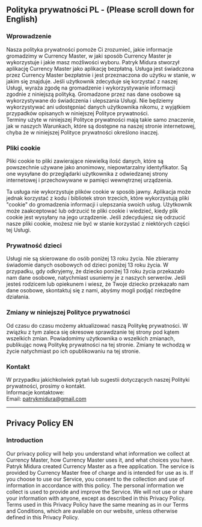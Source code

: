 Polityka prywatności PL - (Please scroll down for English)
----------------

### Wprowadzenie  
Nasza polityka prywatności pomoże Ci zrozumieć, jakie informacje gromadzimy w Currency Master, w jaki sposób Currency Master je wykorzystuje i jakie masz możliwości wyboru.
Patryk Midura stworzył aplikację Currency Master jako aplikację bezpłatną. Usługa jest świadczona przez Currency Master bezpłatnie i jest przeznaczona do użytku w stanie, w jakim się znajduje.
Jeśli użytkownik zdecyduje się korzystać z naszej Usługi, wyraża zgodę na gromadzenie i wykorzystywanie informacji zgodnie z niniejszą polityką. Gromadzone przez nas dane osobowe są wykorzystywane do świadczenia i ulepszania Usługi. Nie będziemy wykorzystywać ani udostępniać danych użytkownika nikomu, z wyjątkiem przypadków opisanych w niniejszej Polityce prywatności.  
Terminy użyte w niniejszej Polityce prywatności mają takie samo znaczenie, jak w naszych Warunkach, które są dostępne na naszej stronie internetowej, chyba że w niniejszej Polityce prywatności określono inaczej.

<!-- ### Gromadzenie i wykorzystywanie informacji  
Aby zapewnić lepsze wrażenia podczas korzystania z naszej Usługi, możemy wymagać od użytkownika podania pewnych danych osobowych, w tym między innymi imienia i nazwiska użytkownika, adresu e-mail, płci, lokalizacji, zdjęć. Informacje, o które prosimy, będą przez nas przechowywane i wykorzystywane zgodnie z opisem w niniejszej polityce prywatności.  
Aplikacja korzysta z usług stron trzecich, które mogą gromadzić informacje służące do identyfikacji użytkownika. -->

### Pliki cookie  
Pliki cookie to pliki zawierające niewielką ilość danych, które są powszechnie używane jako anonimowy, niepowtarzalny identyfikator. Są one wysyłane do przeglądarki użytkownika z odwiedzanej strony internetowej i przechowywane w pamięci wewnętrznej urządzenia.  

Ta usługa nie wykorzystuje plików cookie w sposób jawny. Aplikacja może jednak korzystać z kodu i bibliotek stron trzecich, które wykorzystują pliki "cookie" do gromadzenia informacji i ulepszania swoich usług. Użytkownik może zaakceptować lub odrzucić te pliki cookie i wiedzieć, kiedy plik cookie jest wysyłany na jego urządzenie. Jeśli zdecydujesz się odrzucić nasze pliki cookie, możesz nie być w stanie korzystać z niektórych części tej Usługi.  

<!-- ### Informacje o lokalizacji  
Niektóre usługi mogą wykorzystywać informacje o lokalizacji przesyłane z telefonów komórkowych użytkowników. Używamy tych informacji wyłącznie w zakresie niezbędnym dla danej usługi.  

### Informacje o urządzeniu  
W niektórych przypadkach zbieramy informacje z urządzenia użytkownika. Informacje te będą wykorzystywane w celu świadczenia lepszych usług i zapobiegania oszustwom. Ponadto takie informacje nie będą zawierać danych umożliwiających identyfikację poszczególnych użytkowników.

### Dostawcy usług  
Możemy zatrudniać firmy i osoby trzecie z następujących powodów:  
* Aby ułatwić korzystanie z naszej Usługi;
* W celu świadczenia Usługi w naszym imieniu;
* W celu świadczenia usług związanych z Usługą;
* Aby pomóc nam w analizie sposobu korzystania z naszej Usługi.  

Chcemy poinformować użytkowników tej Usługi, że te osoby trzecie mają dostęp do Danych Osobowych użytkownika. Powodem jest wykonywanie zadań przypisanych im w naszym imieniu. Są one jednak zobowiązane do nieujawniania ani niewykorzystywania tych informacji w żadnym innym celu.

### Bezpieczeństwo  
Cenimy zaufanie, jakim darzysz nas, przekazując nam swoje dane osobowe, dlatego staramy się stosować komercyjnie akceptowalne środki ich ochrony. Należy jednak pamiętać, że żadna metoda transmisji przez Internet lub metoda elektronicznego przechowywania danych nie jest w 100% bezpieczna i niezawodna, a my nie możemy zagwarantować ich całkowitego bezpieczeństwa. -->

### Prywatność dzieci  
Usługi nie są skierowane do osób poniżej 13 roku życia. Nie zbieramy świadomie danych osobowych od dzieci poniżej 13 roku życia. W przypadku, gdy odkryjemy, że dziecko poniżej 13 roku życia przekazało nam dane osobowe, natychmiast usuniemy je z naszych serwerów. Jeśli jesteś rodzicem lub opiekunem i wiesz, że Twoje dziecko przekazało nam dane osobowe, skontaktuj się z nami, abyśmy mogli podjąć niezbędne działania.  

### Zmiany w niniejszej Polityce prywatności  
Od czasu do czasu możemy aktualizować naszą Politykę prywatności. W związku z tym zaleca się okresowe sprawdzanie tej strony pod kątem wszelkich zmian. Powiadomimy użytkownika o wszelkich zmianach, publikując nową Politykę prywatności na tej stronie. Zmiany te wchodzą w życie natychmiast po ich opublikowaniu na tej stronie.  

### Kontakt  
W przypadku jakichkolwiek pytań lub sugestii dotyczących naszej Polityki prywatności, prosimy o kontakt.  
Informacje kontaktowe:  
Email: patrykmidura@gmail.com

----------------

Privacy Policy EN
----------------

### Introduction  
Our privacy policy will help you understand what information we collect at Currency Master, how Currency Master uses it, and what choices you have.
Patryk Midura created Currency Master as a free application. The service is provided by Currency Master free of charge and is intended for use as is.
If you choose to use our Service, you consent to the collection and use of information in accordance with this policy. The personal information we collect is used to provide and improve the Service. We will not use or share your information with anyone, except as described in this Privacy Policy.  
Terms used in this Privacy Policy have the same meaning as in our Terms and Conditions, which are available on our website, unless otherwise defined in this Privacy Policy.
